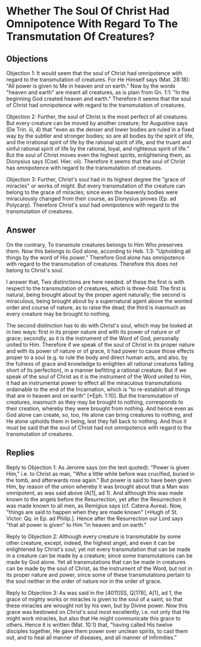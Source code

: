 # Whether The Soul Of Christ Had Omnipotence With Regard To The Transmutation Of Creatures?

## Objections

Objection 1: It would seem that the soul of Christ had omnipotence with regard to the transmutation of creatures. For He Himself says (Mat. 28:18): "All power is given to Me in heaven and on earth." Now by the words "heaven and earth" are meant all creatures, as is plain from Gn. 1:1: "In the beginning God created heaven and earth." Therefore it seems that the soul of Christ had omnipotence with regard to the transmutation of creatures.

Objection 2: Further, the soul of Christ is the most perfect of all creatures. But every creature can be moved by another creature; for Augustine says (De Trin. iii, 4) that "even as the denser and lower bodies are ruled in a fixed way by the subtler and stronger bodies; so are all bodies by the spirit of life, and the irrational spirit of life by the rational spirit of life, and the truant and sinful rational spirit of life by the rational, loyal, and righteous spirit of life." But the soul of Christ moves even the highest spirits, enlightening them, as Dionysius says (Coel. Hier. vii). Therefore it seems that the soul of Christ has omnipotence with regard to the transmutation of creatures.

Objection 3: Further, Christ's soul had in its highest degree the "grace of miracles" or works of might. But every transmutation of the creature can belong to the grace of miracles; since even the heavenly bodies were miraculously changed from their course, as Dionysius proves (Ep. ad Polycarp). Therefore Christ's soul had omnipotence with regard to the transmutation of creatures.

## Answer

On the contrary, To transmute creatures belongs to Him Who preserves them. Now this belongs to God alone, according to Heb. 1:3: "Upholding all things by the word of His power." Therefore God alone has omnipotence with regard to the transmutation of creatures. Therefore this does not belong to Christ's soul.

I answer that, Two distinctions are here needed. of these the first is with respect to the transmutation of creatures, which is three-fold. The first is natural, being brought about by the proper agent naturally; the second is miraculous, being brought about by a supernatural agent above the wonted order and course of nature, as to raise the dead; the third is inasmuch as every creature may be brought to nothing.

The second distinction has to do with Christ's soul, which may be looked at in two ways: first in its proper nature and with its power of nature or of grace; secondly, as it is the instrument of the Word of God, personally united to Him. Therefore if we speak of the soul of Christ in its proper nature and with its power of nature or of grace, it had power to cause those effects proper to a soul (e.g. to rule the body and direct human acts, and also, by the fulness of grace and knowledge to enlighten all rational creatures falling short of its perfection), in a manner befitting a rational creature. But if we speak of the soul of Christ as it is the instrument of the Word united to Him, it had an instrumental power to effect all the miraculous transmutations ordainable to the end of the Incarnation, which is "to re-establish all things that are in heaven and on earth" [*Eph. 1:10]. But the transmutation of creatures, inasmuch as they may be brought to nothing, corresponds to their creation, whereby they were brought from nothing. And hence even as God alone can create, so, too, He alone can bring creatures to nothing, and He alone upholds them in being, lest they fall back to nothing. And thus it must be said that the soul of Christ had not omnipotence with regard to the transmutation of creatures.

## Replies

Reply to Objection 1: As Jerome says (on the text quoted): "Power is given Him," i.e. to Christ as man, "Who a little while before was crucified, buried in the tomb, and afterwards rose again." But power is said to have been given Him, by reason of the union whereby it was brought about that a Man was omnipotent, as was said above (A[1], ad 1). And although this was made known to the angels before the Resurrection, yet after the Resurrection it was made known to all men, as Remigius says (cf. Catena Aurea). Now, "things are said to happen when they are made known" [*Hugh of St. Victor: Qq. in Ep. ad Philip.]. Hence after the Resurrection our Lord says "that all power is given" to Him "in heaven and on earth."

Reply to Objection 2: Although every creature is transmutable by some other creature, except, indeed, the highest angel, and even it can be enlightened by Christ's soul; yet not every transmutation that can be made in a creature can be made by a creature; since some transmutations can be made by God alone. Yet all transmutations that can be made in creatures can be made by the soul of Christ, as the instrument of the Word, but not in its proper nature and power, since some of these transmutations pertain to the soul neither in the order of nature nor in the order of grace.

Reply to Objection 3: As was said in the [4011]SS, Q[178], A[1], ad 1, the grace of mighty works or miracles is given to the soul of a saint, so that these miracles are wrought not by his own, but by Divine power. Now this grace was bestowed on Christ's soul most excellently, i.e. not only that He might work miracles, but also that He might communicate this grace to others. Hence it is written (Mat. 10:1) that, "having called His twelve disciples together, He gave them power over unclean spirits, to cast them out, and to heal all manner of diseases, and all manner of infirmities."